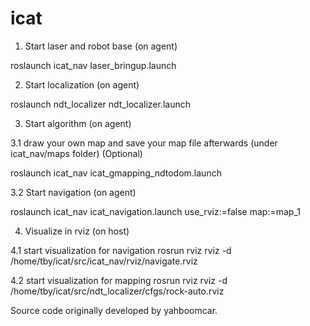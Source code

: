 # icat

1. Start laser and robot base  (on agent)

roslaunch icat_nav laser_bringup.launch
 
 2. Start localization  (on agent)

roslaunch ndt_localizer ndt_localizer.launch 

3. Start algorithm  (on agent)

 3.1  draw your own map and save your map file afterwards  (under icat_nav/maps folder) (Optional)

 roslaunch icat_nav icat_gmapping_ndtodom.launch

3.2 Start navigation  (on agent)

roslaunch icat_nav icat_navigation.launch use_rviz:=false map:=map_1

4. Visualize in rviz (on host)

4.1 start visualization for navigation
rosrun rviz rviz -d /home/tby/icat/src/icat_nav/rviz/navigate.rviz

4.2 start visualization for mapping
rosrun rviz rviz -d /home/tby/icat/src/ndt_localizer/cfgs/rock-auto.rviz




Source code originally developed by yahboomcar.
